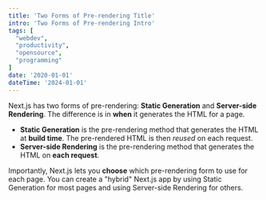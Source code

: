 ```yaml
---
title: 'Two Forms of Pre-rendering Title'
intro: 'Two Forms of Pre-rendering Intro'
tags: [
  "webdev",
  "productivity",
  "opensource",
  "programming"
]
date: '2020-01-01'
dateTime: '2024-01-01'
---
```


Next.js has two forms of pre-rendering: **Static Generation** and **Server-side Rendering**. The difference is in **when** it generates the HTML for a page.

- **Static Generation** is the pre-rendering method that generates the HTML at **build time**. The pre-rendered HTML is then _reused_ on each request.
- **Server-side Rendering** is the pre-rendering method that generates the HTML on **each request**.

Importantly, Next.js lets you **choose** which pre-rendering form to use for each page. You can create a "hybrid" Next.js app by using Static Generation for most pages and using Server-side Rendering for others.